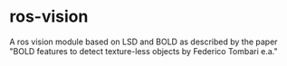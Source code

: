 # ros-vision
A ros vision module based on LSD and BOLD as described by the paper 
"BOLD features to detect texture-less objects by Federico Tombari e.a."
